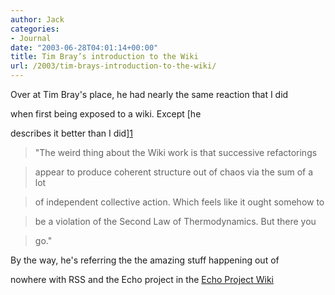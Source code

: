 ```yaml
---
author: Jack
categories:
- Journal
date: "2003-06-28T04:01:14+00:00"
title: Tim Bray’s introduction to the Wiki
url: /2003/tim-brays-introduction-to-the-wiki/
---
```


Over at Tim Bray's place, he had nearly the same reaction that I did
  

  
when first being exposed to a wiki. Except [he
  

  
describes it better than I did][1]



> "The weird thing about the Wiki work is that successive refactorings
  
> 
  
> appear to produce coherent structure out of chaos via the sum of a lot
  
> 
  
> of independent collective action. Which feels like it ought somehow to
  
> 
  
> be a violation of the Second Law of Thermodynamics. But there you
  
> 
  
> go."</p> 

By the way, he's referring the the amazing stuff happening out of
  

  
nowhere with RSS and the Echo project in the [Echo Project Wiki][2]

 [1]: //www.tbray.org/ongoing/When/200x/2003/06/26/Explosion"
 [2]: //intertwingly.net/wiki/pie/"